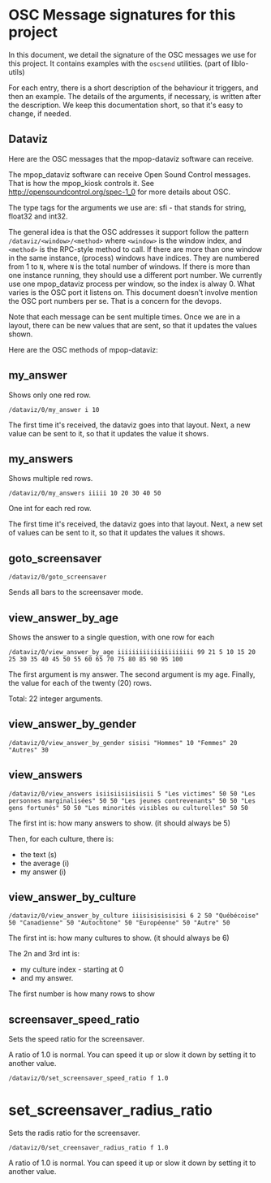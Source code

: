 # OSC Message signatures for this project

In this document, we detail the signature of the OSC messages we use for this project.
It contains examples with the `oscsend` utilities. (part of liblo-utils)

For each entry, there is a short description of the behaviour it triggers, and then an example.
The details of the arguments, if necessary, is written after the description.
We keep this documentation short, so that it's easy to change, if needed.

## Dataviz

Here are the OSC messages that the mpop-dataviz software can receive.

The mpop_dataviz software can receive Open Sound Control messages.
That is how the mpop_kiosk controls it.
See http://opensoundcontrol.org/spec-1_0 for more details about OSC.

The type tags for the arguments we use are: sfi - that stands for string, float32 and int32.

The general idea is that the OSC addresses it support follow the pattern `/dataviz/<window>/<method>` where `<window>` is the window index, and `<method>` is the RPC-style method to call.
If there are more than one window in the same instance, (process) windows have indices.
They are numbered from 1 to `N`, where `N` is the total number of windows.
If there is more than one instance running, they should use a different port number.
We currently use one mpop_dataviz process per window, so the index is alway 0.
What varies is the OSC port it listens on.
This document doesn't involve mention the OSC port numbers per se.
That is a concern for the devops.

Note that each message can be sent multiple times. Once we are in a layout,
there can be new values that are sent, so that it updates the values shown.

Here are the OSC methods of mpop-dataviz:

## my_answer

Shows only one red row.

```
/dataviz/0/my_answer i 10
```

The first time it's received, the dataviz goes into that layout.
Next, a new value can be sent to it, so that it updates the value it shows.


## my_answers

Shows multiple red rows.

```
/dataviz/0/my_answers iiiii 10 20 30 40 50
```

One int for each red row.

The first time it's received, the dataviz goes into that layout.
Next, a new set of values can be sent to it, so that it updates the values it shows.


## goto_screensaver

```
/dataviz/0/goto_screensaver
```

Sends all bars to the screensaver mode.


## view_answer_by_age

Shows the answer to a single question, with one row for each
```
/dataviz/0/view_answer_by_age iiiiiiiiiiiiiiiiiiiii 99 21 5 10 15 20 25 30 35 40 45 50 55 60 65 70 75 80 85 90 95 100
```

The first argument is my answer.
The second argument is my age.
Finally, the value for each of the twenty (20) rows.

Total: 22 integer arguments.


## view_answer_by_gender

```
/dataviz/0/view_answer_by_gender sisisi "Hommes" 10 "Femmes" 20 "Autres" 30

```

## view_answers

```
/dataviz/0/view_answers isiisiisiisiisii 5 "Les victimes" 50 50 "Les personnes marginalisées" 50 50 "Les jeunes contrevenants" 50 50 "Les gens fortunés" 50 50 "Les minorités visibles ou culturelles" 50 50
```

The first int is: how many answers to show. (it should always be 5)

Then, for each culture, there is:

- the text (s)
- the average (i)
- my answer (i)


## view_answer_by_culture

```
/dataviz/0/view_answer_by_culture iiisisisisisisi 6 2 50 "Québécoise" 50 "Canadienne" 50 "Autochtone" 50 "Européenne" 50 "Autre" 50
```

The first int is: how many cultures to show. (it should always be 6)

The 2n and 3rd int is:

- my culture index - starting at 0
- and my answer.

The first number is how many rows to show


## screensaver_speed_ratio

Sets the speed ratio for the screensaver.

A ratio of 1.0 is normal. You can speed it up or slow it down by setting it to another value.

```
/dataviz/0/set_screensaver_speed_ratio f 1.0
```


# set_screensaver_radius_ratio

Sets the radis ratio for the screensaver.

```
/dataviz/0/set_creensaver_radius_ratio f 1.0
```

A ratio of 1.0 is normal. You can speed it up or slow it down by setting it to another value.

